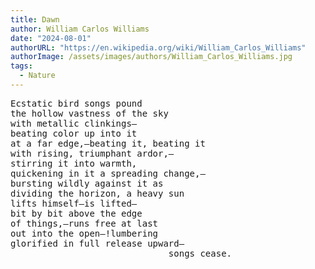```yaml
---
title: Dawn
author: William Carlos Williams
date: "2024-08-01"
authorURL: "https://en.wikipedia.org/wiki/William_Carlos_Williams"
authorImage: /assets/images/authors/William_Carlos_Williams.jpg
tags:
  - Nature
---
```


<pre>
Ecstatic bird songs pound
the hollow vastness of the sky
with metallic clinkings—
beating color up into it
at a far edge,—beating it, beating it
with rising, triumphant ardor,—
stirring it into warmth,
quickening in it a spreading change,—
bursting wildly against it as
dividing the horizon, a heavy sun
lifts himself—is lifted—
bit by bit above the edge
of things,—runs free at last
out into the open—!lumbering
glorified in full release upward—
                              songs cease.
</pre>
